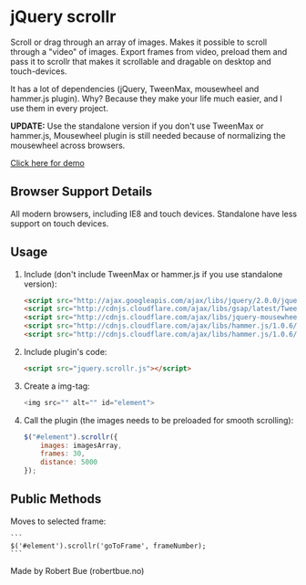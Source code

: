 # jQuery scrollr

Scroll or drag through an array of images. Makes it possible to scroll through a "video" of images. Export frames from video, preload them and pass it to scrollr that makes it scrollable and dragable on desktop and touch-devices.

It has a lot of dependencies (jQuery, TweenMax, mousewheel and hammer.js plugin). Why? Because they make your life much easier, and I use them in every project.

**UPDATE:** Use the standalone version if you don't use TweenMax or hammer.js, Mousewheel plugin is still needed because of normalizing the mousewheel across browsers.

[Click here for demo](http://robertbue.no/plugins/jquery.scrollr/)

## Browser Support Details

All modern browsers, including IE8 and touch devices.
Standalone have less support on touch devices.

## Usage

1. Include (don't include TweenMax or hammer.js if you use standalone version):

	```html
	<script src="http://ajax.googleapis.com/ajax/libs/jquery/2.0.0/jquery.min.js"></script>
	<script src="http://cdnjs.cloudflare.com/ajax/libs/gsap/latest/TweenMax.min.js"></script>
	<script src="http://cdnjs.cloudflare.com/ajax/libs/jquery-mousewheel/3.1.6/jquery.mousewheel.min.js"></script>
	<script src="http://cdnjs.cloudflare.com/ajax/libs/hammer.js/1.0.6/hammer.min.js"></script>
	<script src="http://cdnjs.cloudflare.com/ajax/libs/hammer.js/1.0.6/jquery.hammer.min.js"></script>
	```

2. Include plugin's code:

	```html
	<script src="jquery.scrollr.js"></script>
	```

3. Create a img-tag:

	```javascript
	<img src="" alt="" id="element">
	```

4. Call the plugin (the images needs to be preloaded for smooth scrolling):

	```javascript
	$("#element").scrollr({
	    images: imagesArray,
	    frames: 30,
	    distance: 5000
	});
	```

## Public Methods
	
Moves to selected frame: 

	```
	$('#element').scrollr('goToFrame', frameNumber);
	```


Made by Robert Bue (robertbue.no)